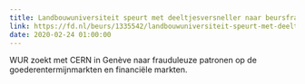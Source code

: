 ```yaml
---
title: Landbouwuniversiteit speurt met deeltjesversneller naar beursfraude
link: https://fd.nl/beurs/1335542/landbouwuniversiteit-speurt-met-deeltjesversneller-naar-beursfraude
date: 2020-02-24 01:00:00
---
```

WUR zoekt met CERN in Genève naar frauduleuze patronen op de goederentermijnmarkten en financiële markten.
